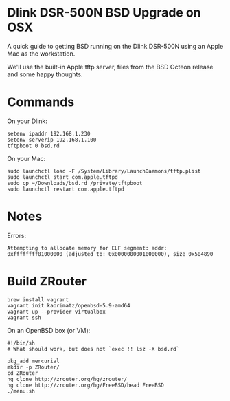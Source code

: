 # Dlink DSR-500N BSD Upgrade on OSX
A quick guide to getting BSD running on the Dlink DSR-500N using an Apple Mac as the workstation.

We'll use the built-in Apple tftp server, files from the BSD Octeon release and some happy thoughts.  

Commands
========

On your Dlink:

```
setenv ipaddr 192.168.1.230
setenv serverip 192.168.1.100
tftpboot 0 bsd.rd
```

On your Mac:

```
sudo launchctl load -F /System/Library/LaunchDaemons/tftp.plist
sudo launchctl start com.apple.tftpd
sudo cp ~/Downloads/bsd.rd /private/tftpboot
sudo launchctl restart com.apple.tftpd
```

Notes
=====

Errors:

```
Attempting to allocate memory for ELF segment: addr: 0xffffffff81000000 (adjusted to: 0x0000000001000000), size 0x504890
```

Build ZRouter
=============

```
brew install vagrant
vagrant init kaorimatz/openbsd-5.9-amd64
vagrant up --provider virtualbox
vagrant ssh
```

On an OpenBSD box (or VM):

```
#!/bin/sh
# What should work, but does not `exec !! lsz -X bsd.rd`

pkg_add mercurial
mkdir -p ZRouter/
cd ZRouter
hg clone http://zrouter.org/hg/zrouter/
hg clone http://zrouter.org/hg/FreeBSD/head FreeBSD
./menu.sh
```
